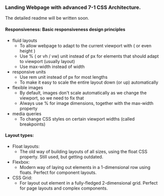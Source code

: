 ### Landing Webpage with advanced 7-1 CSS Architecture.

The detailed readme will be written soon.

#### Responsiveness: Basic responsiveness design principles
  - fluid layouts
    - To allow webpage to adapt to the current viewport with ( or even height )
    - Use % ( or vh / vw) unit instead of px for elements that should adapt to viewport (usually layout)
    - Use max-width instead of width
  - responsive units
    - Use rem unit instead of px for most lengths
    - To make it easy to scale the entire layout down (or up) automatically
  - flexible images
    - By default, images don't scale automatically as we change the viewport, so we need to fix that
    - Always use % for image dimensions, together with the max-width property
  - media queries
    -  To change CSS styles on certain viewport widths (called breakpoints)


#### Layout types:
  - Float layouts:
    - The old way of building layouts of all sizes, using the float CSS property. Still used, but getting outdated.
  - Flexbox:
    - Modern way of laying out elements in a 1-dimensional row using floats. Perfect for component layouts.
  - CSS Grid:
    - For layout out element in a fully-fledged 2-dimensional grid. Perfect for page layouts and complex components.